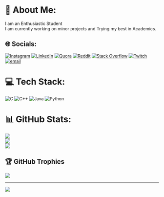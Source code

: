 # 💫 About Me:
I am an Enthusiastic Student<br>I am currently working on minor projects and Trying my best in Academics.


## 🌐 Socials:
[![Instagram](https://img.shields.io/badge/Instagram-%23E4405F.svg?logo=Instagram&logoColor=white)](https://instagram.com/Mr.Y_121) [![LinkedIn](https://img.shields.io/badge/LinkedIn-%230077B5.svg?logo=linkedin&logoColor=white)](https://linkedin.com/in/yagneswar-b)  [![Quora](https://img.shields.io/badge/Quora-%23B92B27.svg?logo=Quora&logoColor=white)](https://quora.com/profile/Yagneswar) [![Reddit](https://img.shields.io/badge/Reddit-%23FF4500.svg?logo=Reddit&logoColor=white)](https://reddit.com/user/Dragon_B0i) [![Stack Overflow](https://img.shields.io/badge/-Stackoverflow-FE7A16?logo=stack-overflow&logoColor=white)](https://stackoverflow.com/users/N/A) [![Twitch](https://img.shields.io/badge/Twitch-%239146FF.svg?logo=Twitch&logoColor=white)](https://twitch.tv/dragon_b0i) [![email](https://img.shields.io/badge/Email-D14836?logo=gmail&logoColor=white)](mailto:bhavanamyagneswar121@gmail.com) 

# 💻 Tech Stack:
![C](https://img.shields.io/badge/c-%2300599C.svg?style=for-the-badge&logo=c&logoColor=white) ![C++](https://img.shields.io/badge/c++-%2300599C.svg?style=for-the-badge&logo=c%2B%2B&logoColor=white) ![Java](https://img.shields.io/badge/java-%23ED8B00.svg?style=for-the-badge&logo=openjdk&logoColor=white) ![Python](https://img.shields.io/badge/python-3670A0?style=for-the-badge&logo=python&logoColor=ffdd54)
# 📊 GitHub Stats:
![](https://github-readme-stats.vercel.app/api?username=DragonB0i&theme=blue-green&hide_border=false&include_all_commits=true&count_private=false)<br/>
![](https://github-readme-streak-stats.herokuapp.com/?user=DragonB0i&theme=blue-green&hide_border=false)<br/>
![](https://github-readme-stats.vercel.app/api/top-langs/?username=DragonB0i&theme=blue-green&hide_border=false&include_all_commits=true&count_private=false&layout=compact)

## 🏆 GitHub Trophies
![](https://github-profile-trophy.vercel.app/?username=DragonB0i&theme=radical&no-frame=false&no-bg=true&margin-w=4)

---
[![](https://visitcount.itsvg.in/api?id=DragonB0i&icon=0&color=0)](https://visitcount.itsvg.in)

<!-- Proudly created with GPRM ( https://gprm.itsvg.in ) -->
